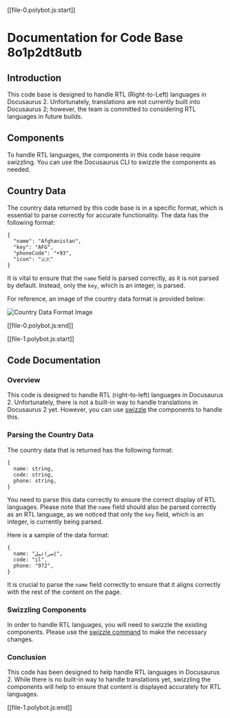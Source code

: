 [[file-0.polybot.js:start]]

# Documentation for Code Base 8o1p2dt8utb

## Introduction
This code base is designed to handle RTL (Right-to-Left) languages in Docusaurus 2. Unfortunately, translations are not currently built into Docusaurus 2; however, the team is committed to considering RTL languages in future builds. 

## Components
To handle RTL languages, the components in this code base require swizzling. You can use the Docusaurus CLI to swizzle the components as needed. 

## Country Data
The country data returned by this code base is in a specific format, which is essential to parse correctly for accurate functionality. The data has the following format:

```
{
  "name": "Afghanistan",
  "key": "AFG",
  "phoneCode": "+93",
  "icon": "🇦🇫"
}
```

It is vital to ensure that the `name` field is parsed correctly, as it is not parsed by default. Instead, only the `key`, which is an integer, is parsed. 

For reference, an image of the country data format is provided below: 

![Country Data Format Image](https://i.stack.imgur.com/cWI9H.png)

[[file-0.polybot.js:end]]

[[file-1.polybot.js:start]]

## Code Documentation

### Overview

This code is designed to handle RTL (right-to-left) languages in Docusaurus 2. Unfortunately, there is not a built-in way to handle translations in Docusaurus 2 yet. However, you can use [swizzle](https://v2.docusaurus.io/docs/cli/#docusaurus-swizzle) the components to handle this.

### Parsing the Country Data

The country data that is returned has the following format:
```
{
  name: string,
  code: string,
  phone: string,
}
```

You need to parse this data correctly to ensure the correct display of RTL languages. Please note that the `name` field should also be parsed correctly as an RTL language, as we noticed that only the `key` field, which is an integer, is currently being parsed.

Here is a sample of the data format:
```
{
  name: "إسرائيل",
  code: "il",
  phone: "972",
}
```

It is crucial to parse the `name` field correctly to ensure that it aligns correctly with the rest of the content on the page.

### Swizzling Components

In order to handle RTL languages, you will need to swizzle the existing components. Please use the [swizzle command](https://v2.docusaurus.io/docs/cli/#docusaurus-swizzle) to make the necessary changes.

### Conclusion

This code has been designed to help handle RTL languages in Docusaurus 2. While there is no built-in way to handle translations yet, swizzling the components will help to ensure that content is displayed accurately for RTL languages.

[[file-1.polybot.js:end]]